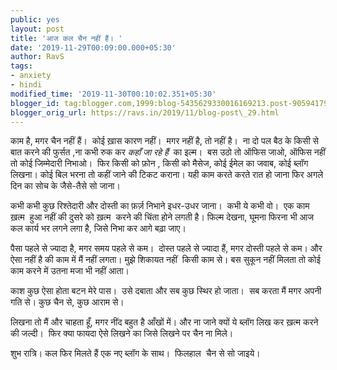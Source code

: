 ```yaml
---
public: yes
layout: post
title: 'आज कल चैन नहीं हैं। '
date: '2019-11-29T00:09:00.000+05:30'
author: RavS
tags:
- anxiety
- hindi
modified_time: '2019-11-30T00:10:02.351+05:30'
blogger_id: tag:blogger.com,1999:blog-5435629330016169213.post-9059417944120562762
blogger_orig_url: https://ravs.in/2019/11/blog-post\_29.html
---
```


काम है, मगर चैन नहीं हैं।  कोई ख़ास कारण नहीं।  मगर नहीं है, तो नहीं है।  ना दो पल बैठ के किसी से बात करने की फुर्सत ,ना कभी रुक कर _कहाँ जा रहे हैं_  का इल्म।  बस उठो तो ऑफिस जाओ, ऑफिस नहीं तो कोई जिम्मेदारी निभाओ।  फिर किसी को फ़ोन , किसी को मैसेज, कोई ईमेल का जवाब, कोई ब्लॉग लिखना। कोई बिल भरना तो कहीं जाने की टिकट कराना। यही काम करते करते रात हो जाना फिर अगले दिन का सोच के जैसे-तैसे सो जाना। 

कभी कभी कुछ रिश्तेदारी और दोस्ती का फ़र्ज़ निभाने इधर-उधर जाना।  कभी ये कभी वो।  एक काम ख़त्म  हुआ नहीं की दुसरे को ख़त्म  करने की चिंता होने लगती है। फिल्म देखना, घूमना फिरना भी आज कल कार्य भर लगने लगा है, जिसे निभा कर आगे बढ़ा जाए। 

पैसा पहले से ज्यादा है, मगर समय पहले से कम।  दोस्त पहले से ज्यादा हैं, मगर दोस्ती पहले से कम। और ऐसा नहीं है की काम में मैं नहीं लगता। मुझे शिकायत नहीं  किसी काम से। बस सुकून नहीं मिलता तो कोई काम करने में उतना मजा भी नहीं आता। 

काश कुछ ऐसा होता बटन मेरे पास।  उसे दबाता और सब कुछ स्थिर हो जाता।  सब करता मैं मगर अपनी गति से। कुछ चैन से, कुछ आराम से। 

लिखना तो मैं और चाहता हूँ, मगर नींद बहुत है आँखों में। और ना जाने क्यों ये ब्लॉग लिख कर ख़त्म करने की जल्दी।  फिर क्या फायदा ऐसे लिखने का जिसे लिखने पर चैन ना मिले। 

शुभ रात्रि। कल फिर मिलते हैं एक नए ब्लॉग के साथ।  फिलहाल  चैन से सो जाइये।
